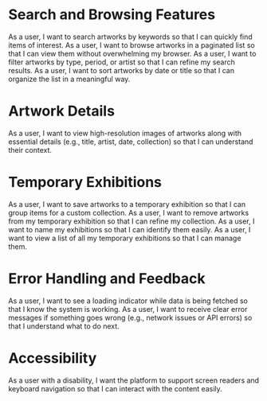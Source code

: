 # Search and Browsing Features
As a user, I want to search artworks by keywords so that I can quickly find items of interest.
As a user, I want to browse artworks in a paginated list so that I can view them without overwhelming my browser.
As a user, I want to filter artworks by type, period, or artist so that I can refine my search results.
As a user, I want to sort artworks by date or title so that I can organize the list in a meaningful way.

# Artwork Details
As a user, I want to view high-resolution images of artworks along with essential details (e.g., title, artist, date, collection) so that I can understand their context.

# Temporary Exhibitions
As a user, I want to save artworks to a temporary exhibition so that I can group items for a custom collection.
As a user, I want to remove artworks from my temporary exhibition so that I can refine my collection.
As a user, I want to name my exhibitions so that I can identify them easily.
As a user, I want to view a list of all my temporary exhibitions so that I can manage them.

# Error Handling and Feedback
As a user, I want to see a loading indicator while data is being fetched so that I know the system is working.
As a user, I want to receive clear error messages if something goes wrong (e.g., network issues or API errors) so that I understand what to do next.

# Accessibility
As a user with a disability, I want the platform to support screen readers and keyboard navigation so that I can interact with the content easily.